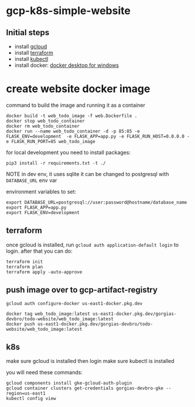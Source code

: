 # gcp-k8s-simple-website

## Initial steps
- install [gcloud](https://cloud.google.com/sdk/docs/install)
- install [terraform](https://developer.hashicorp.com/terraform/tutorials/aws-get-started/install-cli)
- install [kubectl](https://kubernetes.io/docs/tasks/tools/)
- install docker: [docker desktop for windows](https://docs.docker.com/desktop/install/windows-install/)



# create website docker image

command to build the image and running it as a container
```
docker build -t web_todo_image -f web.Dockerfile .
docker stop web_todo_container
docker rm web_todo_container
docker run --name web_todo_container -d -p 85:85 -e FLASK_ENV=development  -e FLASK_APP=app.py -e FLASK_RUN_HOST=0.0.0.0 -e FLASK_RUN_PORT=85 web_todo_image
```

for local development you need to install packages:
```
pip3 install -r requirements.txt -t ./
```

NOTE in dev env, it uses sqlite it can be changed to postgresql with `DATABASE_URL` env var

environment variables to set:
```
export DATABASE_URL=postgresql://user:password@hostname/database_name
export FLASK_APP=app.py
export FLASK_ENV=development
```

## terraform
once gcloud is installed, run `gcloud auth application-default login` to login.
after that you can do:
```
terraform init
terraform plan
terraform apply -auto-approve
```

## push image over to gcp-artifact-registry

```
gcloud auth configure-docker us-east1-docker.pkg.dev

docker tag web_todo_image:latest us-east1-docker.pkg.dev/gorgias-devbro/todo-website/web_todo_image:latest
docker push us-east1-docker.pkg.dev/gorgias-devbro/todo-website/web_todo_image:latest
```

## k8s
make sure gcloud is installed then login
make sure kubectl is installed

you will need these commands:
```
gcloud components install gke-gcloud-auth-plugin
gcloud container clusters get-credentials gorgias-devbro-gke --region=us-east1
kubectl config view
```